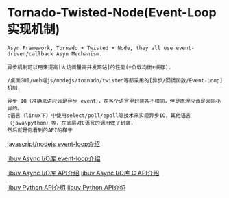 # Tornado-Twisted-Node(Event-Loop实现机制)
```
Asyn Framework, Tornado + Twisted + Node, they all use event-driven/callback Asyn Mechanism.
```
```
异步机制可以用来提高[大访问量高并发网站]的性能(+负载均衡+缓存). 
```
```
/桌面GUI/web端js/nodejs/toanado/twisted等都采用的[异步/回调函数/Event-Loop]机制.
```
```
异步 IO（准确来讲应该是异步 event），在各个语言里封装各不相同，但是原理应该是大同小异的。
c语言（linux下）中使用select/poll/epoll等技术来实现异步IO，其他语言（java\python）等，在底层对C语言的调用做了封装，
然后就是你看到的API的样子
```
[javascript/nodejs event-loop介绍](http://www.ruanyifeng.com/blog/2014/10/event-loop.html)

[libuv Async I/O库 event-loop介绍](http://luohaha.github.io/Chinese-uvbook/source/basics_of_libuv.html)

[libuv Async I/O库 API介绍](http://docs.libuv.org/en/v1.x/)
[libuv Async I/O库 C API介绍](http://docs.libuv.org/en/v1.x/loop.html)

[libuv Python API介绍](https://github.com/saghul/pyuv)
[libuv Python API介绍](https://pyuv.readthedocs.io/en/v1.x/)



